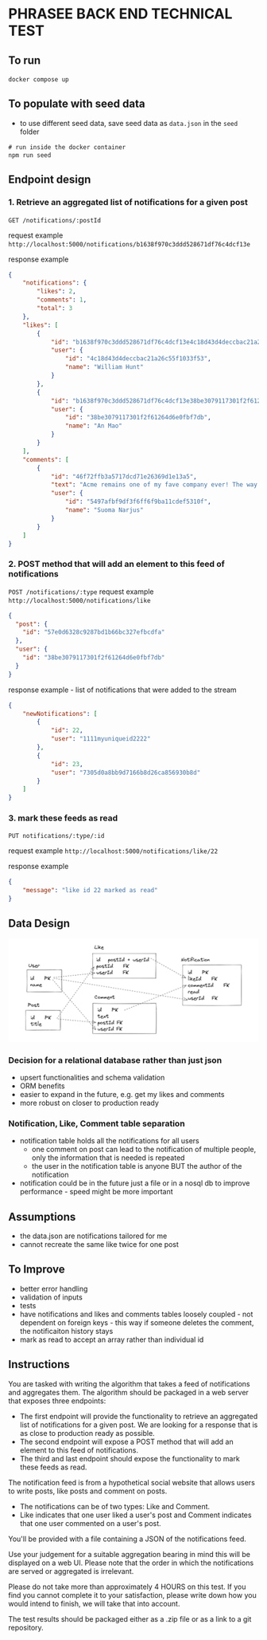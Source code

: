 # PHRASEE BACK END TECHNICAL TEST
## To run
```shell
docker compose up
```

## To populate with seed data
- to use different seed data, save seed data as `data.json` in the `seed` folder
```shell
# run inside the docker container
npm run seed
```

## Endpoint design
### 1. Retrieve an aggregated list of notifications for a given post
`GET /notifications/:postId`

request example
`http://localhost:5000/notifications/b1638f970c3ddd528671df76c4dcf13e`

response example
```json
{
    "notifications": {
        "likes": 2,
        "comments": 1,
        "total": 3
    },
    "likes": [
        {
            "id": "b1638f970c3ddd528671df76c4dcf13e4c18d43d4deccbac21a26c55f1033f53",
            "user": {
                "id": "4c18d43d4deccbac21a26c55f1033f53",
                "name": "William Hunt"
            }
        },
        {
            "id": "b1638f970c3ddd528671df76c4dcf13e38be3079117301f2f61264d6e0fbf7db",
            "user": {
                "id": "38be3079117301f2f61264d6e0fbf7db",
                "name": "An Mao"
            }
        }
    ],
    "comments": [
        {
            "id": "46f72ffb3a5717dcd71e26369d1e13a5",
            "text": "Acme remains one of my fave company ever! The way they scale is so dynamic that makes HTML5 look static!",
            "user": {
                "id": "5497afbf9df3f6ff6f9ba11cdef5310f",
                "name": "Suoma Narjus"
            }
        }
    ]
}
```

### 2. POST method that will add an element to this feed of notifications
`POST /notifications/:type`
request example
`http://localhost:5000/notifications/like`
```json
{
  "post": {
    "id": "57e0d6328c9287bd1b66bc327efbcdfa"
  },
  "user": {
    "id": "38be3079117301f2f61264d6e0fbf7db"
  }
}
```

response example - list of notifications that were added to the stream
```json
{
    "newNotifications": [
        {
            "id": 22,
            "user": "1111myuniqueid2222"
        },
        {
            "id": 23,
            "user": "7305d0a8bb9d7166b8d26ca856930b8d"
        }
    ]
}
```

### 3. mark these feeds as read
`PUT notifications/:type/:id`

request example
`http://localhost:5000/notifications/like/22`

response example
```json
{
    "message": "like id 22 marked as read"
}
```

## Data Design
<img src="./images/dbschema.png">

### Decision for a relational database rather than just json
- upsert functionalities and schema validation
- ORM benefits
- easier to expand in the future, e.g. get my likes and comments
- more robust on closer to production ready

### Notification, Like, Comment table separation
- notification table holds all the notifications for all users
  - one comment on post can lead to the notification of multiple people, only the information that is needed is repeated
  - the user in the notification table is anyone BUT the author of the notification
- notification could be in the future just a file or in a nosql db to improve performance - speed might be more important

## Assumptions
- the data.json are notifications tailored for me
- cannot recreate the same like twice for one post

## To Improve
- better error handling
- validation of inputs
- tests
- have notifications and likes and comments tables loosely coupled - not dependent on foreign keys - this way if someone deletes the comment, the notificaiton history stays
- mark as read to accept an array rather than individual id



## Instructions
You are tasked with writing the algorithm that takes a feed of notifications and aggregates them. The
algorithm should be packaged in a web server that exposes three endpoints:
- The first endpoint will provide the functionality to retrieve an aggregated list of notifications for a
given post. We are looking for a response that is as close to production ready as possible.
- The second endpoint will expose a POST method that will add an element to this feed of
notifications.
- The third and last endpoint should expose the functionality to mark these feeds as read.

The notification feed is from a hypothetical social website that allows users to write posts, like posts
and comment on posts.

- The notifications can be of two types: Like and Comment.
- Like indicates that one user liked a user's post and Comment indicates that one user commented on a user's post.

You'll be provided with a file containing a JSON of the notifications feed.

Use your judgement for a suitable aggregation bearing in mind this will be displayed on a web UI.
Please note that the order in which the notifications are served or aggregated is irrelevant.

Please do not take more than approximately 4 HOURS on this test.
If you find you cannot complete it to your satisfaction, please write down how you would intend to
finish, we will take that into account.

The test results should be packaged either as a .zip file or as a link to a git repository.
